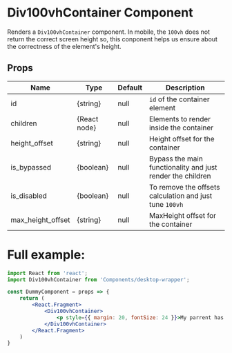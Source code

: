 # Div100vhContainer Component

Renders a `Div100vhContainer` component. In mobile, the `100vh` does not return the correct screen height so, this conponent helps us ensure about the correctness of the element's height.


## Props

| Name              | Type         | Default     | Description                                                |
| ----------------- | ------------ | ----------- | ---------------------------------------------------------- |
| id                | {string}     | null        | `id` of the container element                              |
| children          | {React node} | null        | Elements to render inside the container                    |
| height_offset     | {string}     | null        | Height offset for the container                            |
| is_bypassed       | {boolean}    | null        | Bypass the main functionality and just render the children |
| is_disabled       | {boolean}    | null        | To remove the offsets calculation and just tune `100vh`    |
| max\_height\_offset| {string}    | null        | MaxHeight offset for the container                         |


# Full example:

```jsx
import React from 'react';
import Div100vhContainer from 'Components/desktop-wrapper';

const DummyComponent = props => {    
    return (
        <React.Fragment>
            <Div100vhContainer>
                <p style={{ margin: 20, fontSize: 24 }}>My parrent has correct `100vh` style!</p>
            </Div100vhContainer>
        </React.Fragment>
    )
}
```
